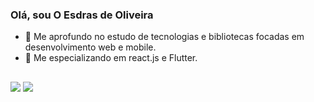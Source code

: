 ### Olá, sou O Esdras de Oliveira
- 🔭 Me aprofundo no estudo de tecnologias e bibliotecas focadas em desenvolvimento web e mobile.
- 🌱 Me especializando em react.js e Flutter.

 ## 
 
  <a href = "mailto:apenasesdras@gmail.com"><img src="https://img.shields.io/badge/-Gmail-%23333?style=for-the-badge&logo=gmail&logoColor=white" target="_blank"></a>
  <a href="https://www.linkedin.com/in/esdras-soares-de-oliveira-283528210/" target="_blank"><img src="https://img.shields.io/badge/-LinkedIn-%230077B5?style=for-the-badge&logo=linkedin&logoColor=white" target="_blank"></a> 
    
</div>
